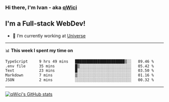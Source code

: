 ### Hi there, I'm Ivan - aka [qWici][website]

## I'm a Full-stack WebDev!
- 🔭 I’m currently working at [Universe][universe]

---

📊 **This week I spent my time on**
<!--START_SECTION:waka-->

```txt
TypeScript     9 hrs 49 mins   ██████████████████████▒░░   89.46 %
.env file      35 mins         █▒░░░░░░░░░░░░░░░░░░░░░░░   05.42 %
Text           23 mins         █░░░░░░░░░░░░░░░░░░░░░░░░   03.50 %
Markdown       7 mins          ▒░░░░░░░░░░░░░░░░░░░░░░░░   01.16 %
JSON           2 mins          ░░░░░░░░░░░░░░░░░░░░░░░░░   00.32 %
```

<!--END_SECTION:waka-->

---

[![qWici's GitHub stats](https://github-readme-stats.vercel.app/api?username=qWici)](https://github.com/qWici/github-readme-stats)

[website]: https://devkucher.com
[twitter]: https://twitter.com/KucherDev
[linkedin]: https://www.linkedin.com/in/ivankucher
[universe]: https://universeapps.limited
